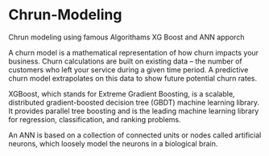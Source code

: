 # Chrun-Modeling
Chrun modeling using famous Algorithams XG Boost and ANN apporch

A churn model is a mathematical representation of how churn impacts your business. Churn calculations are built on existing data – the number of customers who left your service during a given time period. A predictive churn model extrapolates on this data to show future potential churn rates.

XGBoost, which stands for Extreme Gradient Boosting, is a scalable, distributed gradient-boosted decision tree (GBDT) machine learning library. It provides parallel tree boosting and is the leading machine learning library for regression, classification, and ranking problems.

An ANN is based on a collection of connected units or nodes called artificial neurons, which loosely model the neurons in a biological brain.
